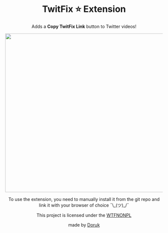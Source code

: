 <p align="center">
    <h1 align="center">TwitFix ⭐ Extension</h1>
</p>
<p align="center">
    Adds a <b>Copy TwitFix Link</b> button to Twitter videos!
</p>
<p align="center">
    <img width="591" height="508" src="showcase.gif">
</p>
<p align="center">
    To use the extension, you need to manually install it from the git repo and link it with your browser of choice ¯\_(ツ)_/¯ 
</p>
<p align="center">
    This project is licensed under the <a href="https://github.com/robinuniverse/WTFNONPL">WTFNONPL</a>
</p>
<p align="center">
    made by <a href="https://github.com/DorukSega">Doruk</a>
</p>
